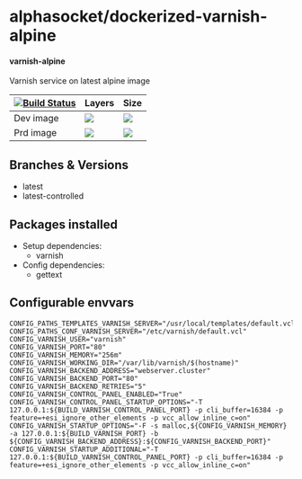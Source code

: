 # alphasocket/dockerized-varnish-alpine
#### varnish-alpine
Varnish service on latest alpine image


| [![Build Status](https://semaphoreci.com/api/v1/alphasocket/dockerized-varnish-alpine/branches/latest-controlled/badge.svg)](https://semaphoreci.com/alphasocket/dockerized-varnish-alpine) | Layers | Size  |
| ----- | ----- | ----- |
| Dev image | [![](https://images.microbadger.com/badges/image/03192859189254/dockerized-varnish-alpine:latest-controlled.svg)](https://microbadger.com/images/03192859189254/varnish-alpine:latest-controlled ) | [![](https://images.microbadger.com/badges/version/03192859189254/dockerized-varnish-alpine:latest-controlled.svg)](https://microbadger.com/images/03192859189254/varnish-alpine:latest-controlled) |
| Prd image | [![](https://images.microbadger.com/badges/image/alphasocket/varnish-alpine:latest-controlled.svg)](https://microbadger.com/images/alphasocket/varnish-alpine:latest-controlled ) | [![](https://images.microbadger.com/badges/version/alphasocket/varnish-alpine:latest-controlled.svg)](https://microbadger.com/images/alphasocket/varnish-alpine:latest-controlled) |

## Branches & Versions
- latest
- latest-controlled


## Packages installed
- Setup dependencies:
  + varnish
- Config dependencies:
  + gettext


## Configurable envvars
~~~
CONFIG_PATHS_TEMPLATES_VARNISH_SERVER="/usr/local/templates/default.vcl"
CONFIG_PATHS_CONF_VARNISH_SERVER="/etc/varnish/default.vcl"
CONFIG_VARNISH_USER="varnish"
CONFIG_VARNISH_PORT="80"
CONFIG_VARNISH_MEMORY="256m"
CONFIG_VARNISH_WORKING_DIR="/var/lib/varnish/$(hostname)"
CONFIG_VARNISH_BACKEND_ADDRESS="webserver.cluster"
CONFIG_VARNISH_BACKEND_PORT="80"
CONFIG_VARNISH_BACKEND_RETRIES="5"
CONFIG_VARNISH_CONTROL_PANEL_ENABLED="True"
CONFIG_VARNISH_CONTROL_PANEL_STARTUP_OPTIONS="-T 127.0.0.1:${BUILD_VARNISH_CONTROL_PANEL_PORT} -p cli_buffer=16384 -p feature=+esi_ignore_other_elements -p vcc_allow_inline_c=on"
CONFIG_VARNISH_STARTUP_OPTIONS="-F -s malloc,${CONFIG_VARNISH_MEMORY} -a 127.0.0.1:${BUILD_VARNISH_PORT} -b ${CONFIG_VARNISH_BACKEND_ADDRESS}:${CONFIG_VARNISH_BACKEND_PORT}"
CONFIG_VARNISH_STARTUP_ADDITIONAL="-T 127.0.0.1:${BUILD_VARNISH_CONTROL_PANEL_PORT} -p cli_buffer=16384 -p feature=+esi_ignore_other_elements -p vcc_allow_inline_c=on"
~~~
